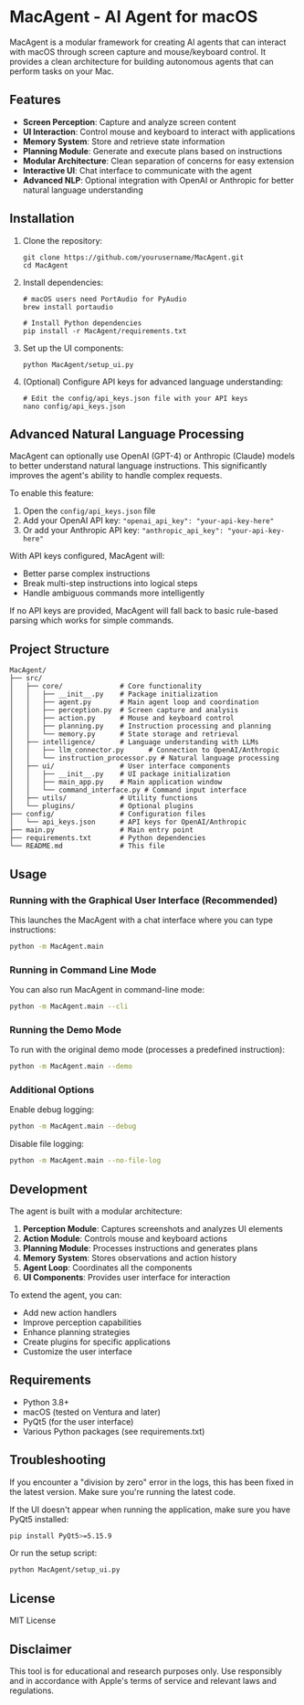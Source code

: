 # MacAgent - AI Agent for macOS

MacAgent is a modular framework for creating AI agents that can interact with macOS through screen capture and mouse/keyboard control. It provides a clean architecture for building autonomous agents that can perform tasks on your Mac.

## Features

- **Screen Perception**: Capture and analyze screen content
- **UI Interaction**: Control mouse and keyboard to interact with applications
- **Memory System**: Store and retrieve state information
- **Planning Module**: Generate and execute plans based on instructions
- **Modular Architecture**: Clean separation of concerns for easy extension
- **Interactive UI**: Chat interface to communicate with the agent
- **Advanced NLP**: Optional integration with OpenAI or Anthropic for better natural language understanding

## Installation

1. Clone the repository:
   ```
   git clone https://github.com/yourusername/MacAgent.git
   cd MacAgent
   ```

2. Install dependencies:
   ```
   # macOS users need PortAudio for PyAudio
   brew install portaudio
   
   # Install Python dependencies
   pip install -r MacAgent/requirements.txt
   ```

3. Set up the UI components:
   ```
   python MacAgent/setup_ui.py
   ```

4. (Optional) Configure API keys for advanced language understanding:
   ```
   # Edit the config/api_keys.json file with your API keys
   nano config/api_keys.json
   ```

## Advanced Natural Language Processing

MacAgent can optionally use OpenAI (GPT-4) or Anthropic (Claude) models to better understand natural language instructions. This significantly improves the agent's ability to handle complex requests.

To enable this feature:

1. Open the `config/api_keys.json` file
2. Add your OpenAI API key: `"openai_api_key": "your-api-key-here"`
3. Or add your Anthropic API key: `"anthropic_api_key": "your-api-key-here"`

With API keys configured, MacAgent will:
- Better parse complex instructions
- Break multi-step instructions into logical steps
- Handle ambiguous commands more intelligently

If no API keys are provided, MacAgent will fall back to basic rule-based parsing which works for simple commands.

## Project Structure

```
MacAgent/
├── src/
│   ├── core/              # Core functionality
│   │   ├── __init__.py    # Package initialization
│   │   ├── agent.py       # Main agent loop and coordination
│   │   ├── perception.py  # Screen capture and analysis
│   │   ├── action.py      # Mouse and keyboard control
│   │   ├── planning.py    # Instruction processing and planning
│   │   └── memory.py      # State storage and retrieval
│   ├── intelligence/      # Language understanding with LLMs
│   │   ├── llm_connector.py      # Connection to OpenAI/Anthropic
│   │   └── instruction_processor.py # Natural language processing
│   ├── ui/                # User interface components
│   │   ├── __init__.py    # UI package initialization
│   │   ├── main_app.py    # Main application window
│   │   └── command_interface.py # Command input interface
│   ├── utils/             # Utility functions
│   └── plugins/           # Optional plugins
├── config/                # Configuration files
│   └── api_keys.json      # API keys for OpenAI/Anthropic
├── main.py                # Main entry point
├── requirements.txt       # Python dependencies
└── README.md              # This file
```

## Usage

### Running with the Graphical User Interface (Recommended)

This launches the MacAgent with a chat interface where you can type instructions:

```bash
python -m MacAgent.main
```

### Running in Command Line Mode

You can also run MacAgent in command-line mode:

```bash
python -m MacAgent.main --cli
```

### Running the Demo Mode

To run with the original demo mode (processes a predefined instruction):

```bash
python -m MacAgent.main --demo
```

### Additional Options

Enable debug logging:

```bash
python -m MacAgent.main --debug
```

Disable file logging:

```bash
python -m MacAgent.main --no-file-log
```

## Development

The agent is built with a modular architecture:

1. **Perception Module**: Captures screenshots and analyzes UI elements
2. **Action Module**: Controls mouse and keyboard actions
3. **Planning Module**: Processes instructions and generates plans
4. **Memory System**: Stores observations and action history
5. **Agent Loop**: Coordinates all the components
6. **UI Components**: Provides user interface for interaction

To extend the agent, you can:
- Add new action handlers
- Improve perception capabilities
- Enhance planning strategies
- Create plugins for specific applications
- Customize the user interface

## Requirements

- Python 3.8+
- macOS (tested on Ventura and later)
- PyQt5 (for the user interface)
- Various Python packages (see requirements.txt)

## Troubleshooting

If you encounter a "division by zero" error in the logs, this has been fixed in the latest version. Make sure you're running the latest code.

If the UI doesn't appear when running the application, make sure you have PyQt5 installed:

```bash
pip install PyQt5>=5.15.9
```

Or run the setup script:

```bash
python MacAgent/setup_ui.py
```

## License

MIT License

## Disclaimer

This tool is for educational and research purposes only. Use responsibly and in accordance with Apple's terms of service and relevant laws and regulations.

